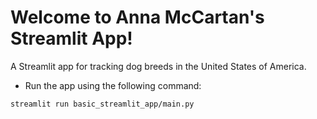 # Welcome to Anna McCartan's Streamlit App!

A Streamlit app for tracking dog breeds in the United States of America.

 * Run the app using the following command:
 ```
 streamlit run basic_streamlit_app/main.py
 ```  
